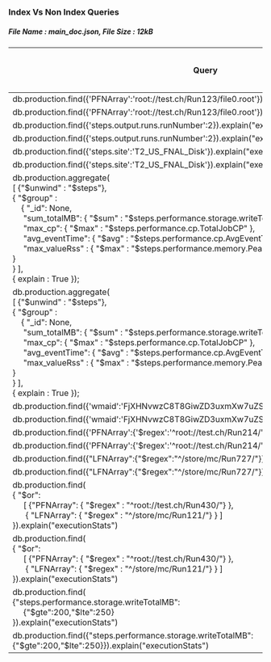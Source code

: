 ### Index Vs Non Index Queries

##### File Name : main_doc.json, File Size : 12kB

| Query  | Indexed (Y/N) | Execution Time (Millis)  | Number of Results returned | Total Docs Examined | Total Keys Examined
| -----  |:-------------:| ------------------------:| -------------------------: | ------------------: | ------------------: |
| db.production.find({'PFNArray':'root://test.ch/Run123/file0.root'}).explain("executionStats")  | Y | 0 | 1 | 1 | 1 |
| db.production.find({'PFNArray':'root://test.ch/Run123/file0.root'}).explain("executionStats")  | N | 15663 | 1  | 1000001  | 0 |
| db.production.find({'steps.output.runs.runNumber':2}).explain("executionStats")  | Y | 9429 | 103146 | 103146 | 103146 |
| db.production.find({'steps.output.runs.runNumber':2}).explain("executionStats")  | N | 30103 | 103146  | 1000001  | 0 |
| db.production.find({'steps.site':'T2_US_FNAL_Disk'}).explain("executionStats")  | Y | 10160 | 487629 | 487629 | 487629 |
| db.production.find({'steps.site':'T2_US_FNAL_Disk'}).explain("executionStats")  | N | 15527 | 487629 | 1000001 | 0 |
| db.production.aggregate(<br> [ {"$unwind" : "$steps"}, <br> { "$group" : <br> &nbsp;&nbsp;&nbsp;&nbsp;{ "_id": None, <br> &nbsp;&nbsp;&nbsp;&nbsp; "sum_totalMB": { "$sum" : "$steps.performance.storage.writeTotalMB"}, <br> &nbsp;&nbsp;&nbsp;&nbsp; "max_cp": { "$max" : "$steps.performance.cp.TotalJobCP" }, <br> &nbsp;&nbsp;&nbsp;&nbsp; "avg_eventTime": { "$avg" : "$steps.performance.cp.AvgEventTime"}, <br> &nbsp;&nbsp;&nbsp;&nbsp; "max_valueRss" : { "$max" : "$steps.performance.memory.PeakValueRss" } <br> } <br> } ], <br> { explain : True }); | Y | 83697 |  |  |  |
| db.production.aggregate(<br> [ {"$unwind" : "$steps"}, <br> { "$group" : <br> &nbsp;&nbsp;&nbsp;&nbsp;{ "_id": None, <br> &nbsp;&nbsp;&nbsp;&nbsp; "sum_totalMB": { "$sum" : "$steps.performance.storage.writeTotalMB"}, <br> &nbsp;&nbsp;&nbsp;&nbsp; "max_cp": { "$max" : "$steps.performance.cp.TotalJobCP" }, <br> &nbsp;&nbsp;&nbsp;&nbsp; "avg_eventTime": { "$avg" : "$steps.performance.cp.AvgEventTime"}, <br> &nbsp;&nbsp;&nbsp;&nbsp; "max_valueRss" : { "$max" : "$steps.performance.memory.PeakValueRss" } <br> } <br> } ], <br> { explain : True }); | N | 79532 |  |  |  |
| db.production.find({'wmaid':'FjXHNvwzC8T8GiwZD3uxmXw7uZSSAKRB'}).explain("executionStats")  | Y | 18 | 1 | 1 | 1 |
| db.production.find({'wmaid':'FjXHNvwzC8T8GiwZD3uxmXw7uZSSAKRB'}).explain("executionStats")  | N | 19813 | 1 | 1000001 | 0 |
| db.production.find({'PFNArray':{'$regex':'^root://test.ch/Run214/'}}).explain("executionStats")  | Y | 6587 | 1 | 1000000 | 3000000 |
| db.production.find({'PFNArray':{'$regex':'^root://test.ch/Run214/'}}).explain("executionStats")  | N | 24067 | 1  | 1000001  | 0 |
| db.production.find({"LFNArray":{"$regex":"^/store/mc/Run727/"}}).explain("executionStats") | Y | 6 | 1 | 1 | 5 |
| db.production.find({"LFNArray":{"$regex":"^/store/mc/Run727/"}}).explain("executionStats") | N | 13221  | 1  | 1000001  | 0 |
| db.production.find(<br> { "$or": <br>&nbsp;&nbsp;&nbsp;&nbsp; [ {"PFNArray": { "$regex" : "^root://test.ch/Run430/"} }, <br>&nbsp;&nbsp;&nbsp;&nbsp;&nbsp; { "LFNArray": { "$regex" : "^/store/mc/Run121/"} } ] <br> }).explain("executionStats")  | Y | 16511 | 2 | 1000002 | 3000005 |
| db.production.find(<br> { "$or": <br>&nbsp;&nbsp;&nbsp;&nbsp; [ {"PFNArray": { "$regex" : "^root://test.ch/Run430/"} }, <br>&nbsp;&nbsp;&nbsp;&nbsp;&nbsp; { "LFNArray": { "$regex" : "^/store/mc/Run121/"} } ] <br> }).explain("executionStats")  | N | 11702 | 2 | 1000001  | 0 |
| db.production.find(<br> {"steps.performance.storage.writeTotalMB": <br>&nbsp;&nbsp;&nbsp;&nbsp; {"$gte":200,"$lte":250} <br> }).explain("executionStats") | Y | 34204 | 578293 | 1000000 | 2999860 |
| db.production.find({"steps.performance.storage.writeTotalMB": {"$gte":200,"$lte":250}}).explain("executionStats") | N | 12083 | 578293  | 1000001  | 0  |
